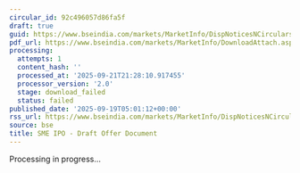 ```yaml
---
circular_id: 92c496057d86fa5f
draft: true
guid: https://www.bseindia.com/markets/MarketInfo/DispNoticesNCirculars.aspx?Noticeid={CFBF495C-5DB0-412A-A921-F5BD4F753CEE}&noticeno=20250919-2&dt=09/19/2025&icount=2&totcount=44&flag=0
pdf_url: https://www.bseindia.com/markets/MarketInfo/DownloadAttach.aspx?id=20250919-2&attachedId=
processing:
  attempts: 1
  content_hash: ''
  processed_at: '2025-09-21T21:28:10.917455'
  processor_version: '2.0'
  stage: download_failed
  status: failed
published_date: '2025-09-19T05:01:12+00:00'
rss_url: https://www.bseindia.com/markets/MarketInfo/DispNoticesNCirculars.aspx?Noticeid={CFBF495C-5DB0-412A-A921-F5BD4F753CEE}&noticeno=20250919-2&dt=09/19/2025&icount=2&totcount=44&flag=0
source: bse
title: SME IPO - Draft Offer Document
---
```


Processing in progress...